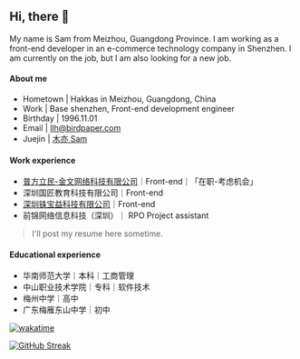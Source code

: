 <h2>Hi, there 👋</h2>
My name is Sam from Meizhou, Guangdong Province. I am working as a front-end developer in an e-commerce technology company in Shenzhen. I am currently on the job, but I am also looking for a new job.

#### About me

- Hometown | Hakkas in Meizhou, Guangdong, China
- Work | Base shenzhen, Front-end development engineer
- Birthday | 1996.11.01
- Email | llh@birdpaper.com
- Juejin | [木亦 Sam](https://juejin.cn/user/2524134427070071)

#### Work experience

- [普方立民-金文网络科技有限公司](https://www.pflm.cn/)｜Front-end｜「在职-考虑机会」
- 深圳国匠教育科技有限公司｜Front-end
- [深圳铢宝益科技有限公司](https://www.zhubaoe.cn/)｜Front-end
- 前锦网络信息科技（深圳）｜ RPO Project assistant
> I'll post my resume here sometime.

#### Educational experience

- 华南师范大学｜本科｜工商管理
- 中山职业技术学院｜专科｜软件技术
- 梅州中学｜高中
- 广东梅雁东山中学｜初中

[![wakatime](https://wakatime.com/badge/user/d70dabba-3bd7-4699-94fc-4f25e2acccbb.svg)](https://wakatime.com/@d70dabba-3bd7-4699-94fc-4f25e2acccbb)

[![GitHub Streak](https://streak-stats.demolab.com?user=liluanhui&date_format=n%2Fj%5B%2FY%5D)](https://git.io/streak-stats)
